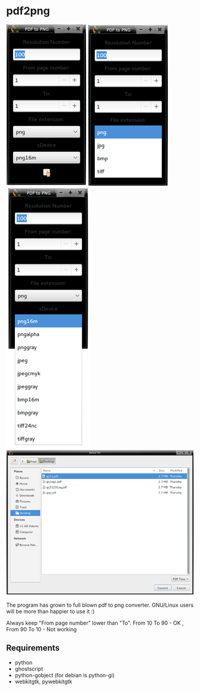 pdf2png
=======
<img src="img/pdf2png.png" alt="" /><img src="img/pdf2png-2.png" alt="" /><img src="img/pdf2png-3.png" alt="" /><img src="img/pdf2png-two.png" alt="" />

The program has grown to full blown pdf to png converter. GNU/Linux users will be more than happier to use it :)

Always keep "From page number" lower than "To". From 10 To 90 - OK , From 90 To 10 - Not working
## Requirements

* python 
* ghostscript
* python-gobject (for debian is python-gi)
* webkitgtk, pywebkitgtk